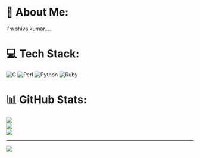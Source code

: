 # 💫 About Me:
I'm shiva kumar....


# 💻 Tech Stack:
![C](https://img.shields.io/badge/c-%2300599C.svg?style=for-the-badge&logo=c&logoColor=white) ![Perl](https://img.shields.io/badge/perl-%2339457E.svg?style=for-the-badge&logo=perl&logoColor=white) ![Python](https://img.shields.io/badge/python-3670A0?style=for-the-badge&logo=python&logoColor=ffdd54) ![Ruby](https://img.shields.io/badge/ruby-%23CC342D.svg?style=for-the-badge&logo=ruby&logoColor=white)
# 📊 GitHub Stats:
![](https://github-readme-stats.vercel.app/api?username=medavenisiva&theme=dark&hide_border=false&include_all_commits=true&count_private=false)<br/>
![](https://github-readme-streak-stats.herokuapp.com/?user=medavenisiva&theme=dark&hide_border=false)<br/>
![](https://github-readme-stats.vercel.app/api/top-langs/?username=medavenisiva&theme=dark&hide_border=false&include_all_commits=true&count_private=false&layout=compact)

---
[![](https://visitcount.itsvg.in/api?id=medavenisiva&icon=0&color=0)](https://visitcount.itsvg.in)

